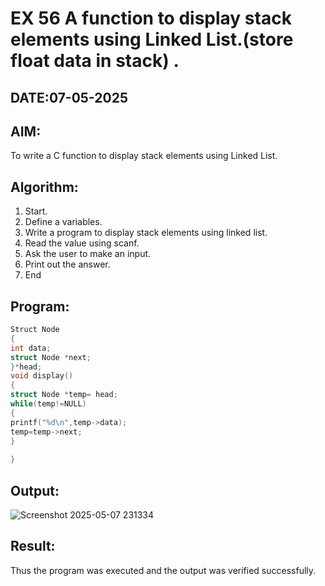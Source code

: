 # EX 56 A function to display stack elements using Linked List.(store float data in stack) .
## DATE:07-05-2025
## AIM:
To write a C function to display stack elements using Linked List.

## Algorithm:
1. Start. 
2. Define a variables. 
3. Write a program to display stack elements using linked list. 
4. Read the value using scanf. 
5. Ask the user to make an input. 
6. Print out the answer. 
7. End 
## Program:
```c program
Struct Node 
{ 
int data; 
struct Node *next; 
}*head; 
void display() 
{ 
struct Node *temp= head; 
while(temp!=NULL) 
{ 
printf("%d\n",temp->data); 
temp=temp->next; 
} 
 
}
```
## Output:

![Screenshot 2025-05-07 231334](https://github.com/user-attachments/assets/d90aa2bb-c976-4475-8cd5-a789e5912b96)


## Result:
Thus the program was executed and the output was verified successfully.
